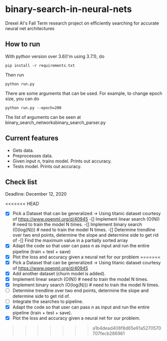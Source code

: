 # binary-search-in-neural-nets

Drexel AI's Fall Term research project on efficiently searching for accurate neural net architectures
## How to run

With python version over 3.6(I'm using 3.7.1), do
```
pip install -r requirements.txt
```
Then run
```
python run.py
```
There are some arguments that can be used. For example, to change epoch size, you can do
```
python run.py --epoch=200
```
The list of arguments can be seen at binary_search_networksbinary_search_parser.py

## Current features

- Gets data.
- Preprocesses data.
- Given input n, trains model. Prints out accuracy.
- Tests model. Prints out accuracy.

## Check list

Deadline: December 12, 2020


<<<<<<< HEAD
-[x] Pick a Dataset that can be generalized -> Using titanic dataset courtesy of https://www.openml.org/d/40945
-[] Implement linear search (O(N)) # need to train the model N times. 
-[] Implement binary search (O(log(N))) # need to train the model N times. 
-[] Determine trendline over two end points, determine the slope and determine side to get rid of
-[] Find the maximum value in a partially sorted array
-[x] Adapt the code so that user can pass n as input and run the entire pipeline (train + test + save)
-[x] Plot the loss and accuracy given a neural net for our problem 
=======
- [x] Pick a Dataset that can be generalized -> Using titanic dataset courtesy of https://www.openml.org/d/40945
- [x] Add another dataset (churn model is added).
- [x] Implement linear search (O(N)) # need to train the model N times.
- [x] Implement binary search (O(log(N))) # need to train the model N times.
- [ ] Determine trendline over two end points, determine the slope and determine side to get rid of.
- [ ] Integrate the searches to pipeline.
- [x] Adapt the code so that user can pass n as input and run the entire pipeline (train + test + save).
- [x] Plot the loss and accuracy given a neural net for our problem.
>>>>>>> a1b4dead406f8d65e91a5270570707fecb286961
